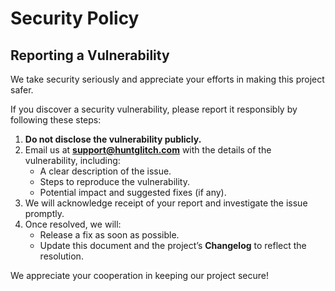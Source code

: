 # Security Policy

## Reporting a Vulnerability  

We take security seriously and appreciate your efforts in making this project safer.  

If you discover a security vulnerability, please report it responsibly by following these steps:  

1. **Do not disclose the vulnerability publicly.**  
2. Email us at **[support@huntglitch.com](mailto:support@huntglitch.com)** with the details of the vulnerability, including:  
   - A clear description of the issue.  
   - Steps to reproduce the vulnerability.  
   - Potential impact and suggested fixes (if any).  
3. We will acknowledge receipt of your report and investigate the issue promptly.  
4. Once resolved, we will:  
   - Release a fix as soon as possible.  
   - Update this document and the project’s **Changelog** to reflect the resolution.  

We appreciate your cooperation in keeping our project secure!  
